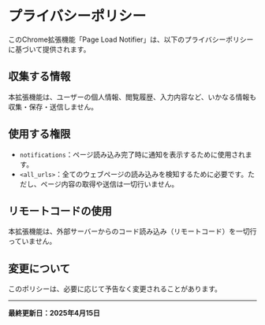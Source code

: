 # プライバシーポリシー

このChrome拡張機能「Page Load Notifier」は、以下のプライバシーポリシーに基づいて提供されます。

## 収集する情報

本拡張機能は、ユーザーの個人情報、閲覧履歴、入力内容など、いかなる情報も収集・保存・送信しません。

## 使用する権限

- `notifications`：ページ読み込み完了時に通知を表示するために使用されます。
- `<all_urls>`：全てのウェブページの読み込みを検知するために必要です。ただし、ページ内容の取得や送信は一切行いません。

## リモートコードの使用

本拡張機能は、外部サーバーからのコード読み込み（リモートコード）を一切行っていません。

## 変更について

このポリシーは、必要に応じて予告なく変更されることがあります。

---

**最終更新日：2025年4月15日**
